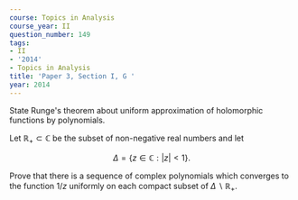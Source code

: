 ```yaml
---
course: Topics in Analysis
course_year: II
question_number: 149
tags:
- II
- '2014'
- Topics in Analysis
title: 'Paper 3, Section I, G '
year: 2014
---
```




State Runge's theorem about uniform approximation of holomorphic functions by polynomials.

Let $\mathbb{R}_{+} \subset \mathbb{C}$ be the subset of non-negative real numbers and let

$$\Delta=\{z \in \mathbb{C}:|z|<1\} .$$

Prove that there is a sequence of complex polynomials which converges to the function $1 / z$ uniformly on each compact subset of $\Delta \backslash \mathbb{R}_{+}$.